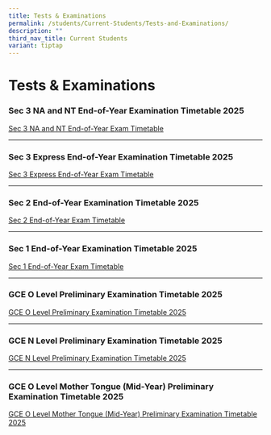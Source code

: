 ```yaml
---
title: Tests & Examinations
permalink: /students/Current-Students/Tests-and-Examinations/
description: ""
third_nav_title: Current Students
variant: tiptap
---
```

<h1>Tests &amp; Examinations</h1>
<p></p>
<h3>Sec 3 NA and NT End-of-Year Examination Timetable 2025</h3>
<p><a href="/files/EOY Exam Timetable/2025/Sec_3_NA_and_NT_EYE_Timetable_2025.pdf" rel="noopener nofollow" target="_blank">Sec 3 NA and NT End-of-Year Exam Timetable</a>
</p>
<hr>
<h3>Sec 3 Express End-of-Year Examination Timetable 2025</h3>
<p><a href="/files/EOY Exam Timetable/2025/Sec_3_EXP_EYE_Timetable_2025.pdf" rel="noopener nofollow" target="_blank">Sec 3 Express End-of-Year Exam Timetable</a>
</p>
<hr>
<h3>Sec 2 End-of-Year Examination Timetable 2025</h3>
<p><a href="/files/EOY Exam Timetable/2025/Sec_2_EYE_Timetable_2025.pdf" rel="noopener nofollow" target="_blank">Sec 2 End-of-Year Exam Timetable</a>
</p>
<hr>
<h3>Sec 1 End-of-Year Examination Timetable 2025</h3>
<p><a href="/files/EOY Exam Timetable/2025/Sec_1_EYE_Timetable_2025__2_.pdf" rel="noopener nofollow" target="_blank">Sec 1 End-of-Year Exam Timetable</a>
</p>
<hr>
<h3>GCE O Level Preliminary Examination Timetable 2025</h3>
<p><a href="/files/Prelim Exam/2025/2025_O_Level_Prelims_Exam_Timetable__for_students_.pdf" rel="noopener nofollow" target="_blank">GCE O Level Preliminary Examination Timetable 2025</a>
</p>
<hr>
<h3>GCE N Level Preliminary Examination Timetable 2025</h3>
<p><a href="/files/Prelim Exam/2025/2025_N_Level_Prelims_Exam_Timetable__for_students_.pdf" rel="noopener nofollow" target="_blank">GCE N Level Preliminary Examination Timetable 2025</a>
</p>
<hr>
<h3>GCE O Level Mother Tongue (Mid-Year) Preliminary Examination Timetable 2025</h3>
<p><a href="/files/Prelim Exam/2025/2025_GCE_O_Level_MTL_Examination_Timetable.pdf" rel="noopener nofollow" target="_blank">GCE O Level Mother Tongue (Mid-Year) Preliminary Examination Timetable 2025</a>
</p>
<p></p>